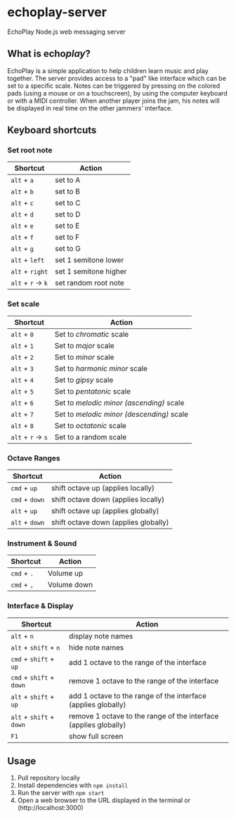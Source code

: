 # echoplay-server
EchoPlay Node.js web messaging server

## What is echo*play*?
EchoPlay is a simple application to help children learn music and play together.
The server provides access to a "pad" like interface which can be set to a specific scale.
Notes can be triggered by pressing on the colored pads (using a mouse or on a touchscreen), by using the computer keyboard or with a MIDI controller.
When another player joins the jam, his notes will be displayed in real time on the other jammers' interface.

## Keyboard shortcuts
### Set root note
| Shortcut | Action |
| -------- | ------ |
| `alt` + `a`  | set to A |
| `alt` + `b`  | set to B |
| `alt` + `c`  | set to C |
| `alt` + `d`  | set to D |
| `alt` + `e`  | set to E |
| `alt` + `f`  | set to F |
| `alt` + `g`  | set to G |
| `alt` + `left` | set 1 semitone lower |
| `alt` + `right` | set 1 semitone higher |
| `alt` + `r` -> `k` | set random root note |

### Set scale
| Shortcut | Action |
| -------- | ------ |
| `alt` + `0` | Set to *chromatic* scale |
| `alt` + `1` | Set to *major* scale |
| `alt` + `2` | Set to *minor* scale |
| `alt` + `3` | Set to *harmonic minor* scale |
| `alt` + `4` | Set to *gipsy* scale |
| `alt` + `5` | Set to *pentatonic* scale |
| `alt` + `6` | Set to *melodic minor (ascending)* scale |
| `alt` + `7` | Set to *melodic minor (descending)* scale |
| `alt` + `8` | Set to *octatonic* scale |
| `alt` + `r` -> `s` | Set to a random scale |

### Octave Ranges
| Shortcut | Action |
| -------- | ------ |
| `cmd` + `up` | shift octave up (applies locally) |
| `cmd` + `down` | shift octave down (applies locally) |
| `alt` + `up` | shift octave up (applies globally) |
| `alt` + `down` | shift octave down (applies globally) |

### Instrument & Sound
| Shortcut | Action |
| -------- | ------ |
| `cmd` + `.` | Volume up |
| `cmd` + `,` | Volume down |

### Interface & Display
| Shortcut | Action |
| -------- | ------ |
| `alt` + `n` | display note names |
| `alt` + `shift` + `n` | hide note names |
| `cmd` + `shift` + `up` | add 1 octave to the range of the interface |
| `cmd` + `shift` + `down` | remove 1 octave to the range of the interface |
| `alt` + `shift` + `up` | add 1 octave to the range of the interface (applies globally) |
| `alt` + `shift` + `down` | remove 1 octave to the range of the interface (applies globally) |
| `F1` | show full screen |

## Usage
1. Pull repository locally
2. Install dependencies with `npm install`
3. Run the server with `npm start`
4. Open a web browser to the URL displayed in the terminal or (http://localhost:3000)
